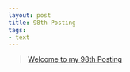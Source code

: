 ```yaml
---
layout: post
title: 98th Posting
tags: 
- text
---
```


> [Welcome to my 98th Posting](https://janghan-kor.tistory.com/490)
